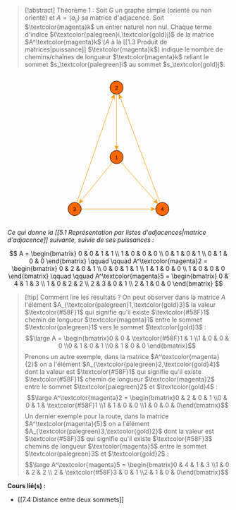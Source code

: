 >[!abstract] Théorème 1 :
>Soit $G$ un graphe simple (orienté ou non orienté) et $A = (a_{ij})$ sa matrice d'adjacence.
>Soit $\textcolor{magenta}k$ un entier naturel non nul.
>Chaque terme d'indice $(\textcolor{palegreen}i,\textcolor{gold}j)$ de la matrice $A^\textcolor{magenta}k$ ($A$ à la [[1.3 Produit de matrices|puissance]] $\textcolor{magenta}k$) indique le nombre de chemins/chaînes de longueur $\textcolor{magenta}k$ reliant le sommet $s_\textcolor{palegreen}i$ au sommet $s_\textcolor{gold}j$.

<center><svg xmlns="http://www.w3.org/2000/svg" xmlns:xlink="http://www.w3.org/1999/xlink" fill-opacity="1" color-rendering="auto" color-interpolation="auto" text-rendering="auto" stroke="black" stroke-linecap="square" width="260" stroke-miterlimit="10" shape-rendering="auto" stroke-opacity="1" fill="black" stroke-dasharray="none" font-weight="normal" stroke-width="1" height="336" font-family="'Dialog'" font-style="normal" stroke-linejoin="miter" font-size="12px" stroke-dashoffset="0" image-rendering="auto">  <!--Generated by ySVG 2.6-->  <defs id="genericDefs"/>  <g>    <defs id="defs1">      <clipPath clipPathUnits="userSpaceOnUse" id="clipPath1">        <path d="M0 0 L260 0 L260 336 L0 336 L0 0 Z"/>      </clipPath>      <clipPath clipPathUnits="userSpaceOnUse" id="clipPath2">        <path d="M332 152 L592 152 L592 488 L332 488 L332 152 Z"/>      </clipPath>    </defs>    <g fill="rgb(255,102,0)" text-rendering="geometricPrecision" shape-rendering="geometricPrecision" transform="matrix(1,0,0,1,-332,-152)" stroke="rgb(255,102,0)">      <circle r="15" clip-path="url(#clipPath2)" cx="457.9" cy="182.46" stroke="none"/>    </g>    <g text-rendering="geometricPrecision" stroke-miterlimit="1.45" shape-rendering="geometricPrecision" transform="matrix(1,0,0,1,-332,-152)" stroke-linecap="butt">      <circle fill="none" r="15" clip-path="url(#clipPath2)" cx="457.9" cy="182.46"/>      <text x="454.5631" xml:space="preserve" y="187.1739" clip-path="url(#clipPath2)" font-family="sans-serif" stroke="none">2</text>    </g>    <g fill="rgb(255,102,0)" text-rendering="geometricPrecision" shape-rendering="geometricPrecision" transform="matrix(1,0,0,1,-332,-152)" stroke="rgb(255,102,0)">      <circle r="15" clip-path="url(#clipPath2)" cx="457.9" cy="340.06" stroke="none"/>    </g>    <g text-rendering="geometricPrecision" stroke-miterlimit="1.45" shape-rendering="geometricPrecision" transform="matrix(1,0,0,1,-332,-152)" stroke-linecap="butt">      <circle fill="none" r="15" clip-path="url(#clipPath2)" cx="457.9" cy="340.06"/>      <text x="454.5631" xml:space="preserve" y="344.7739" clip-path="url(#clipPath2)" font-family="sans-serif" stroke="none">1</text>    </g>    <g fill="rgb(255,102,0)" text-rendering="geometricPrecision" shape-rendering="geometricPrecision" transform="matrix(1,0,0,1,-332,-152)" stroke="rgb(255,102,0)">      <circle r="15" clip-path="url(#clipPath2)" cx="561.9" cy="457.66" stroke="none"/>    </g>    <g text-rendering="geometricPrecision" stroke-miterlimit="1.45" shape-rendering="geometricPrecision" transform="matrix(1,0,0,1,-332,-152)" stroke-linecap="butt">      <circle fill="none" r="15" clip-path="url(#clipPath2)" cx="561.9" cy="457.66"/>      <text x="558.5631" xml:space="preserve" y="462.3739" clip-path="url(#clipPath2)" font-family="sans-serif" stroke="none">4</text>    </g>    <g fill="rgb(255,102,0)" text-rendering="geometricPrecision" shape-rendering="geometricPrecision" transform="matrix(1,0,0,1,-332,-152)" stroke="rgb(255,102,0)">      <circle r="15" clip-path="url(#clipPath2)" cx="362.7" cy="457.66" stroke="none"/>    </g>    <g text-rendering="geometricPrecision" stroke-miterlimit="1.45" shape-rendering="geometricPrecision" transform="matrix(1,0,0,1,-332,-152)" stroke-linecap="butt">      <circle fill="none" r="15" clip-path="url(#clipPath2)" cx="362.7" cy="457.66"/>      <text x="359.3631" xml:space="preserve" y="462.3739" clip-path="url(#clipPath2)" font-family="sans-serif" stroke="none">3</text>      <path fill="none" d="M457.9 197.46 L457.9 317.06" clip-path="url(#clipPath2)" stroke="rgb(255,153,0)"/>      <path fill="rgb(255,153,0)" d="M457.9 325.06 L462.9 313.06 L457.9 316.06 L452.9 313.06 Z" clip-path="url(#clipPath2)" stroke="none"/>      <path fill="none" d="M467.8369 351.2964 L546.6633 440.4308" clip-path="url(#clipPath2)" stroke="rgb(255,153,0)"/>      <path fill="rgb(255,153,0)" d="M551.963 446.4236 L547.7589 434.1222 L546.0009 439.6818 L540.268 440.7468 Z" clip-path="url(#clipPath2)" stroke="none"/>      <path fill="none" d="M556.5974 443.6285 L466.0306 203.9749" clip-path="url(#clipPath2)" stroke="rgb(255,153,0)"/>      <path fill="rgb(255,153,0)" d="M463.2026 196.4915 L462.7675 209.4842 L466.3842 204.9104 L472.1218 205.9492 Z" clip-path="url(#clipPath2)" stroke="none"/>      <path fill="none" d="M448.462 351.7187 L377.1716 439.7834" clip-path="url(#clipPath2)" stroke="rgb(255,153,0)"/>      <path fill="rgb(255,153,0)" d="M372.138 446.0013 L383.5746 439.8204 L377.8008 439.0061 L375.8022 433.5284 Z" clip-path="url(#clipPath2)" stroke="none"/>      <path fill="none" d="M367.6038 443.4842 L450.3808 204.1962" clip-path="url(#clipPath2)" stroke="rgb(255,153,0)"/>      <path fill="rgb(255,153,0)" d="M452.9962 196.6358 L444.3478 206.3418 L450.0539 205.1412 L453.7984 209.611 Z" clip-path="url(#clipPath2)" stroke="none"/>      <path fill="none" d="M377.7 457.66 L538.9 457.66" clip-path="url(#clipPath2)" stroke="rgb(255,153,0)"/>      <path fill="rgb(255,153,0)" d="M546.9 457.66 L534.9 452.66 L537.9 457.66 L534.9 462.66 Z" clip-path="url(#clipPath2)" stroke="none"/>    </g>  </g></svg></center>

*Ce qui donne la [[5.1 Représentation par listes d'adjacences|matrice d'adjacence]] suivante, suivie de ses puissances :*

$$
A = 
\begin{bmatrix}
0 & 0 & 1 & 1 \\
1 & 0 & 0 & 0 \\
0 & 1 & 0 & 1 \\
0 & 1 & 0 & 0 
\end{bmatrix}
\qquad \qquad 
A^\textcolor{magenta}2 = 
\begin{bmatrix}
0 & 2 & 0 & 1 \\
0 & 0 & 1 & 1 \\
1 & 1 & 0 & 0 \\
1 & 0 & 0 & 0
\end{bmatrix}
\qquad \qquad 
A^\textcolor{magenta}5 = 
\begin{bmatrix}
0 & 4 & 1 & 3 \\
1 & 0 & 2 & 2 \\
2 & 3 & 0 & 1 \\
2 & 1 & 0 & 0
\end{bmatrix}
$$


>[!tip] Comment lire les résultats ? 
>On peut observer dans la matrice $A$ l'élément $A_{\textcolor{palegreen}1,\textcolor{gold}3}$ la valeur $\textcolor{#58F}1$ qui signifie qu'il existe $\textcolor{#58F}1$ chemin de longueur $\textcolor{magenta}1$ entre le sommet $\textcolor{palegreen}1$ vers le sommet $\textcolor{gold}3$ : 
> $$\large A = \begin{bmatrix}0 & 0 & \textcolor{#58F}1 & 1 \\1 & 0 & 0 & 0 \\0 & 1 & 0 & 1 \\0 & 1 & 0 & 0 \end{bmatrix}$$
Prenons un autre exemple, dans la matrice $A^\textcolor{magenta}{2}$ on a l'élément $A_{\textcolor{palegreen}2,\textcolor{gold}4}$ dont la valeur est $\textcolor{#58F}1$ qui signifie qu'il existe $\textcolor{#58F}1$ chemin de longueur $\textcolor{magenta}2$ entre le sommet $\textcolor{palegreen}2$ et $\textcolor{gold}4$ : $$\large A^\textcolor{magenta}2 = \begin{bmatrix}0 & 2 & 0 & 1 \\0 & 0 & 1 & \textcolor{#58F}1 \\1 & 1 & 0 & 0 \\1 & 0 & 0 & 0\end{bmatrix}$$
Un dernier exemple pour la route, dans la matrice $A^\textcolor{magenta}{5}$ on a l'élément $A_{\textcolor{palegreen}3,\textcolor{gold}2}$ dont la valeur est $\textcolor{#58F}3$ qui signifie qu'il existe $\textcolor{#58F}3$ chemins de longueur $\textcolor{magenta}5$ entre le sommet $\textcolor{palegreen}3$ et $\textcolor{gold}2$ : $$\large A^\textcolor{magenta}5 = \begin{bmatrix}0 & 4 & 1 & 3 \\1 & 0 & 2 & 2 \\ 2 & \textcolor{#58F}3 & 0 & 1 \\2 & 1 & 0 & 0\end{bmatrix}$$

**Cours lié(s) :**
- [[7.4 Distance entre deux sommets]]